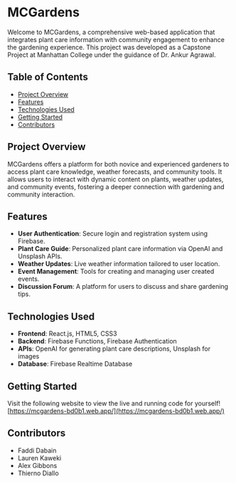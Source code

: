 # MCGardens

Welcome to MCGardens, a comprehensive web-based application that integrates plant care information with community engagement to enhance the gardening experience. This project was developed as a Capstone Project at Manhattan College under the guidance of Dr. Ankur Agrawal.

## Table of Contents
- [Project Overview](#project-overview)
- [Features](#features)
- [Technologies Used](#technologies-used)
- [Getting Started](#getting-started)
- [Contributors](#contributors)

## Project Overview
MCGardens offers a platform for both novice and experienced gardeners to access plant care knowledge, weather forecasts, and community tools. It allows users to interact with dynamic content on plants, weather updates, and community events, fostering a deeper connection with gardening and community interaction.

## Features
- **User Authentication**: Secure login and registration system using Firebase.
- **Plant Care Guide**: Personalized plant care information via OpenAI and Unsplash APIs.
- **Weather Updates**: Live weather information tailored to user location.
- **Event Management**: Tools for creating and managing user created events.
- **Discussion Forum**: A platform for users to discuss and share gardening tips.

## Technologies Used
- **Frontend**: React.js, HTML5, CSS3
- **Backend**: Firebase Functions, Firebase Authentication
- **APIs**: OpenAI for generating plant care descriptions, Unsplash for images
- **Database**: Firebase Realtime Database

## Getting Started
Visit the following website to view the live and running code for yourself!<br/>
[https://mcgardens-bd0b1.web.app/](https://mcgardens-bd0b1.web.app/)

## Contributors
- Faddi Dabain
- Lauren Kaweki
- Alex Gibbons
- Thierno Diallo

